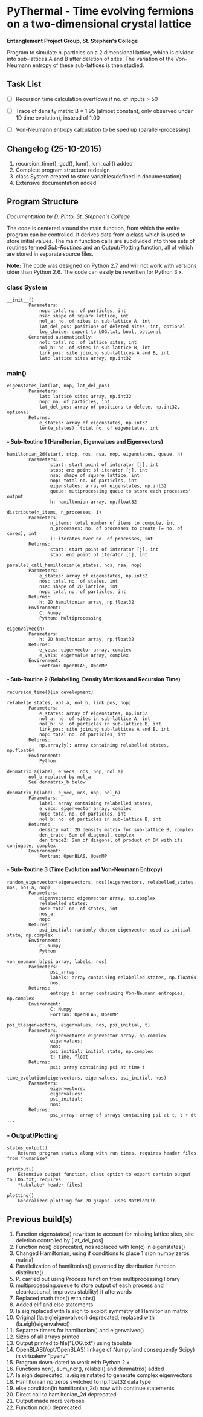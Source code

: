 # PyThermal - Time evolving fermions on a two-dimensional crystal lattice

**Entanglement Project Group, St. Stephen's College**


Program to simulate n-particles on a 2 dimensional lattice, which is divided into sub-lattices A and B after
deletion of sites. The variation of the Von-Neumann entropy of these sub-lattices is then studied.


## Task List 

- [ ] Recursion time calculation overflows if no. of inputs > 50
- [ ] Trace of density matrix B = 1.95 (almost constant, only observed under 1D time evolution), instead of 1.00
- [ ] Von-Neumann entropy calculation to be sped up (parallel-processing)


## Changelog (25-10-2015)

1. recursion_time(), gcd(), lcm(), lcm_call() added
2. Complete program structure redesign
2. class System created to store variables(defined in documentation)
3. Extensive documentation added 


## Program Structure 

*Documentation by D. Pinto, St. Stephen's College*

The code is centered around the main function, from which the entire program can be controlled. It derives data from a 
class which is used to store initial values. The main function calls are subdivided into three sets of routines termed 
*Sub-Routines* and an Output/Plotting function, all of which are stored in separate source files.

**Note:** The code was designed on Python 2.7 and will not work with versions older than Python 2.6. 
The code can easily be rewritten for Python 3.x.   

### class System 
        
    __init__()
            Parameters:
                nop: total no. of particles, int
                nsa: shape of square lattice, int
                nol_a: no. of sites in sub-lattice A, int
                lat_del_pos: positions of deleted sites, int, optional
                log_choice: export to LOG.txt, bool, optional
            Generated automatically:
                nol: total no. of lattice sites, int
                nol_b: no. of sites in sub-lattice B, int
                link_pos: site joining sub-lattices A and B, int
                lat: lattice sites array, np.int32

### main()

    eigenstates_lat(lat, nop, lat_del_pos)
            Parameters:
                lat: lattice sites array, np.int32
                nop: no. of particles, int
                lat_del_pos: array of positions to delete, np.int32, optional
            Returns:
                e_states: array of eigenstates, np.int32
                len(e_states): total no. of eigenstates, int

#### - Sub-Routine 1 (Hamiltonian, Eigenvalues and Eigenvectors)

    hamiltonian_2d(start, stop, nos, nsa, nop, eigenstates, queue, h)
            Parameters:
                    start: start point of interator [j], int
                    stop: end point of iterator [j], int
                    nsa: shape of square lattice, int
                    nop: total no. of particles, int
                    eigenstates: array of eigenstates, np.int32
                    queue: mutiprocessing queue to store each processes' output
                    h: hamiltonian array, np.float32
                    
    distribute(n_items, n_processes, i)
            Parameters:
                    n_items: total number of items to compute, int
                    n_processes: no. of processes to create (= no. of cores), int
                    i: iterates over no. of processes, int
            Returns:
                    start: start point of interator [j], int
                    stop: end point of iterator [j], int
                    
    parallel_call_hamiltonian(e_states, nos, nsa, nop)
            Parameters:
                e_states: array of eigenstates, np.int32
                nos: total no. of states, int
                nsa: shape of 2D lattice, int
                nop: total no. of particles, int
            Returns:
                h: 2D hamiltonian array, np.float32
            Environment:
                C: Numpy
                Python: Multiprocessing
                
    eigenvalvec(h)
            Parameters:
                h: 2D hamiltonian array, np.float32
            Returns:
                e_vecs: eigenvector array, complex
                e_vals: eigenvalue array, complex
            Environment:
                Fortran: OpenBLAS, OpenMP

#### - Sub-Routine 2 (Relabelling, Density Matrices and Recursion Time)

    recursion_time()[in development] 
    
    relabel(e_states, nol_a, nol_b, link_pos, nop)
            Parameters:
                e_states: array of eigenstates, np.int32
                nol_a: no. of sites in sub-lattice A, int
                nol_b: no. of particles in sub-lattice B, int
                link_pos: site joining sub-lattices A and B, int
                nop: total no. of particles, int
            Returns:
                np.array(y): array containing relabelled states, np.float64
            Environment:
                Python
                
    denmatrix_a(label, e_vecs, nos, nop, nol_a)
            nol_b replaced by nol_a
            See denmatrix_b below
    
    denmatrix_b(label, e_vec, nos, nop, nol_b)
            Parameters:
                label: array containing relabelled states,
                e_vecs: eigenvector array, complex
                nop: total no. of particles, int
                nol_b: no. of particles in sub-lattice B, int
            Returns:
                density_mat: 2D density matrix for sub-lattice B, complex
                den_trace: Sum of diagonal, complex
                den_trace2: Sum of diagonal of product of DM with its conjugate, complex
            Environment:
                Fortran: OpenBLAS, OpenMP

#### - Sub-Routine 3 (Time Evolution and Von-Neumann Entropy)

    random_eigenvector(eigenvectors, nos)(eigenvectors, relabelled_states, nos, nos_a, nop)
            Parameters:
                eigenvectors: eigenvector array, np.complex
                relabelled_states: 
                nos: total no. of states, int
                nos_a: 
                nop: 
            Returns:
                psi_initial: randomly chosen eigenvector used as initial state, np.complex
            Environment:
                C: Numpy
                Python
                
    von_neumann_b(psi_array, labels, nos)
            Parameters:
                    psi_array: 
                    labels: array containing relabelled states, np.float64
                    nos:
            Returns:
                    entropy_b: array containing Von-Neumann entropies, np.complex
            Environment:
                    C: Numpy
                    Fortran: OpenBLAS, OpenMP
                    
    psi_t(eigenvectors, eigenvalues, nos, psi_initial, t)
            Parameters:
                    eigenvectors: eigenvector array, np.complex
                    eigenvalues:
                    nos:
                    psi_initial: initial state, np.complex
                    t: time, float
            Returns:
                    psi: array containing psi at time t 
                    
    time_evolution(eigenvectors, eigenvalues, psi_initial, nos)
            Parameters:
                    eigenvectors: 
                    eigenvalues: 
                    psi_initial: 
                    nos:
            Returns:
                    psi_array: array of arrays containing psi at t, t + dt ...
 
### - Output/Plotting 

    status_output()
        Returns program status along with run times, requires header files from *humanize* 
   
    printout() 
        Extensive output function, class option to export certain output to LOG.txt, requires 
        *tabulate* header files)
        
    plotting()
        Generalized plotting for 2D graphs, uses MatPlotLib
        
    

## Previous build(s)

1. Function eigenstates() rewritten to account for missing lattice sites, site deletion controlled by [lat_del_pos]
2. Function nos() deprecated, nos replaced with len(c) in eigenstates()
3. Changed Hamiltonian, using if conditions to place 1's(on numpy.zeros matrix)
4. Parallelization of hamiltonian() governed by distribution function distribute()
5. P. carried out using Process function from multiprocessing library
6. multiprocessing.queue to store output of each process and clear(optional, improves stability) it afterwards
7. Replaced math.fabs() with abs()
8. Added elif and else statements
9. la.eig replaced with la.eigh to exploit symmetry of Hamiltonian matrix
10. Original (la.eig)eigenvalvec() deprecated, replaced with (la.eigh)eigenvalvec()
11. Separate timers for hamiltonian() and eigenvalvec()
12. Sizes of all arrays printed
13. Output printed to file("LOG.txt") using tabulate
14. OpenBLAS(/opt/OpenBLAS) linkage of Numpy(and consequently Scipy) in virtualenv "pyenv"
15. Program down-dated to work with Python 2.x
16. Functions ncr(), sum_ncr(), relabel() and denmatrix() added
17. la.eigh deprecated, la.eig reinstated to generate complex eigenvectors
18. Hamiltonian np.zeros switched to np.float32 data type
19. else condition(in hamiltonian_2d) now with continue statements
20. Direct call to hamiltonian_2d deprecated
21. Output made more verbose
22. Function ncr() deprecated


